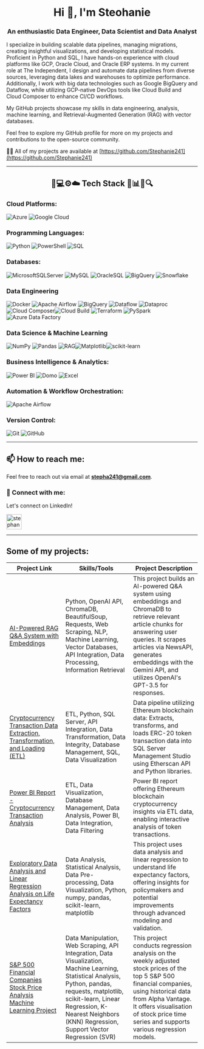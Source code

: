 <h1 align="center">Hi 👋, I'm Steohanie</h1>
<h3 align="center">An enthusiastic Data Engineer, Data Scientist and Data Analyst</h3>

I specialize in building scalable data pipelines, managing migrations, creating insightful visualizations, and developing statistical models. Proficient in Python and SQL, I have hands-on experience with cloud platforms like GCP, Oracle Cloud, and Oracle ERP systems. In my current role at The Independent, I design and automate data pipelines from diverse sources, leveraging data lakes and warehouses to optimize performance. Additionally, I work with big data technologies such as Google BigQuery and Dataflow, while utilizing GCP-native DevOps tools like Cloud Build and Cloud Composer to enhance CI/CD workflows.

My GitHub projects showcase my skills in data engineering, analysis, machine learning, and Retrieval-Augmented Generation (RAG) with vector databases.

Feel free to explore my GitHub profile for more on my projects and contributions to the open-source community.

👨‍💻 All of my projects are available at [https://github.com/Stephanie241](https://github.com/Stephanie241)

---
<h2 align="center">🚀💻⚙️☁️ Tech Stack 🔗📊🔧🔍</h2>

### Cloud Platforms:
![Azure](https://img.shields.io/badge/azure-%230072C6.svg?style=for-the-badge&logo=microsoftazure&logoColor=white)   ![Google Cloud](https://img.shields.io/badge/GoogleCloud-%234285F4.svg?style=for-the-badge&logo=google-cloud&logoColor=white)  

### Programming Languages:
![Python](https://img.shields.io/badge/python-3670A0?style=for-the-badge&logo=python&logoColor=ffdd54)   ![PowerShell](https://img.shields.io/badge/PowerShell-%235391FE.svg?style=for-the-badge&logo=powershell&logoColor=white) ![SQL](https://img.shields.io/badge/SQL-%2307405B.svg?style=for-the-badge&logo=postgresql&logoColor=white)

### Databases:
![MicrosoftSQLServer](https://img.shields.io/badge/Microsoft%20SQL%20Server-CC2927?style=for-the-badge&logo=microsoft%20sql%20server&logoColor=white) ![MySQL](https://img.shields.io/badge/mysql-4479A1.svg?style=for-the-badge&logo=mysql&logoColor=white) ![OracleSQL](https://img.shields.io/badge/Oracle-FF0000?style=for-the-badge&logo=oracle&logoColor=white) ![BigQuery](https://img.shields.io/badge/Google%20BigQuery-%234285F4.svg?style=for-the-badge&logo=google-cloud&logoColor=white)   ![Snowflake](https://img.shields.io/badge/Snowflake-%234B8B3B.svg?style=for-the-badge&logo=snowflake&logoColor=white)

### Data Engineering
![Docker](https://img.shields.io/badge/docker-%230db7ed.svg?style=for-the-badge&logo=docker&logoColor=white) ![Apache Airflow](https://img.shields.io/badge/Apache%20Airflow-017CEE?style=for-the-badge&logo=Apache%20Airflow&logoColor=white) ![BigQuery](https://img.shields.io/badge/BigQuery-%23007A3D.svg?style=for-the-badge&logo=googlebigquery&logoColor=white) ![Dataflow](https://img.shields.io/badge/Google%20Dataflow-%236c6ed2.svg?style=for-the-badge&logo=googlecloud&logoColor=white) ![Dataproc](https://img.shields.io/badge/Cloud%20Dataproc-%232d5a94.svg?style=for-the-badge&logo=googlecloud&logoColor=white) ![Cloud Composer](https://img.shields.io/badge/Cloud%20Composer-%232f6c8f.svg?style=for-the-badge&logo=googlecloud&logoColor=white)![Cloud Build](https://img.shields.io/badge/Cloud%20Build-%233D63B7.svg?style=for-the-badge&logo=googlecloud&logoColor=white) ![Terraform](https://img.shields.io/badge/Terraform-%235835CC.svg?style=for-the-badge&logo=terraform&logoColor=white) ![PySpark](https://img.shields.io/badge/PySpark-%23E25A1C.svg?style=for-the-badge&logo=apachespark&logoColor=white) ![Azure Data Factory](https://img.shields.io/badge/Azure%20Data%20Factory-%230072C6.svg?style=for-the-badge&logo=azuredevops&logoColor=white) 

### Data Science & Machine Learning
![NumPy](https://img.shields.io/badge/numpy-%23013243.svg?style=for-the-badge&logo=numpy&logoColor=white) ![Pandas](https://img.shields.io/badge/pandas-%23150458.svg?style=for-the-badge&logo=pandas&logoColor=white) ![RAG](https://img.shields.io/badge/RAG-%234B0082.svg?style=for-the-badge&logo=ai&logoColor=white)![Matplotlib](https://img.shields.io/badge/Matplotlib-%23ffffff.svg?style=for-the-badge&logo=Matplotlib&logoColor=black)![scikit-learn](https://img.shields.io/badge/scikit--learn-%23F7931E.svg?style=for-the-badge&logo=scikit-learn&logoColor=white)

### Business Intelligence & Analytics:
![Power BI](https://img.shields.io/badge/Power%20BI-%23F2C811.svg?style=for-the-badge&logo=Power-BI&logoColor=white) ![Domo](https://img.shields.io/badge/Domo-%23A6D2B4.svg?style=for-the-badge&logo=domo&logoColor=white) ![Excel](https://img.shields.io/badge/Excel-%2312A6C1.svg?style=for-the-badge&logo=microsoft-excel&logoColor=white)


### Automation & Workflow Orchestration:
![Apache Airflow](https://img.shields.io/badge/Apache%20Airflow-017CEE?style=for-the-badge&logo=Apache%20Airflow&logoColor=white)

### Version Control:
![Git](https://img.shields.io/badge/git-%23F05033.svg?style=for-the-badge&logo=git&logoColor=white) ![GitHub](https://img.shields.io/badge/github-%23121011.svg?style=for-the-badge&logo=github&logoColor=white)  

---

## 📫 How to reach me:
Feel free to reach out via email at **[stepha241@gmail.com](mailto:stepha241@gmail.com)**.


### 💬 Connect with me:
Let's connect on LinkedIn!

<p align="left">
  <a href="https://www.linkedin.com/in/spilavakis/" target="_blank">
    <img align="center" src="https://raw.githubusercontent.com/rahuldkjain/github-profile-readme-generator/master/src/images/icons/Social/linked-in-alt.svg" alt="stephanie-pilavakis" height="40" width="40" />
  </a>
</p>

---

## Some of my projects:
| Project Link | Skills/Tools | Project Description |
|--------------|--------------|---------------------|
| [AI-Powered RAG Q&A System with Embeddings](https://github.com/Stephanie241/RAG-System-with-Embeddings) | Python, OpenAI API, ChromaDB, BeautifulSoup, Requests, Web Scraping, NLP, Machine Learning, Vector Databases, API Integration, Data Processing, Information Retrieval | This project builds an AI-powered Q&A system using embeddings and ChromaDB to retrieve relevant article chunks for answering user queries. It scrapes articles via NewsAPI, generates embeddings with the Gemini API, and utilizes OpenAI's GPT-3.5 for responses. |
| [Cryptocurrency Transaction Data Extraction, Transformation, and Loading (ETL)](https://github.com/Stephanie241/EtherScanETLProject) | ETL, Python, SQL Server, API Integration, Data Transformation, Data Integrity, Database Management, SQL, Data Visualization | Data pipeline utilizing Ethereum blockchain data: Extracts, transforms, and loads ERC-20 token transaction data into SQL Server Management Studio using Etherscan API and Python libraries. |
| [Power BI Report - Cryptocurrency Transaction Analysis](https://github.com/Stephanie241/EthereumTokenGeneralReport) | ETL, Data Visualization, Database Management, Data Analysis, Power BI, Data Integration, Data Filtering | Power BI report offering Ethereum blockchain cryptocurrency insights via ETL data, enabling interactive analysis of token transactions. |
| [Exploratory Data Analysis and Linear Regression Analysis on Life Expectancy Factors](https://github.com/Stephanie241/LinearRegressionProject) | Data Analysis, Statistical Analysis, Data Pre-processing, Data Visualization, Python, numpy, pandas, scikit-learn, matplotlib | This project uses data analysis and linear regression to understand life expectancy factors, offering insights for policymakers and potential improvements through advanced modeling and validation. |
| [S&P 500 Financial Companies Stock Price Analysis Machine Learning Project](https://github.com/Stephanie241/S-P500MachineLearningProject) | Data Manipulation, Web Scraping, API Integration, Data Visualization, Machine Learning, Statistical Analysis, Python, pandas, requests, matplotlib, scikit-learn, Linear Regression, K-Nearest Neighbors (KNN) Regression, Support Vector Regression (SVR) | This project conducts regression analysis on the weekly adjusted stock prices of the top 5 S&P 500 financial companies, using historical data from Alpha Vantage. It offers visualisation of stock price time series and supports various regression models.
